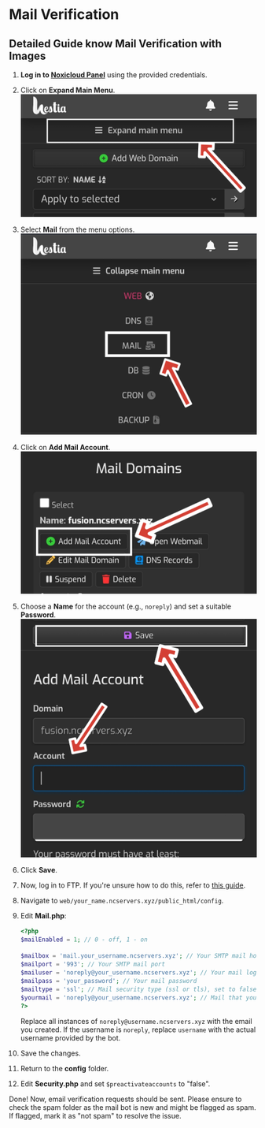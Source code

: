 # Mail Verification 
## Detailed Guide know Mail Verification with Images

1. **Log in to [Noxicloud Panel](https://ncpanel.noxicloud.es:8083/)** using the provided credentials.
   
2. Click on **Expand Main Menu**.
   ![Expand Menu](../.gitbook/assets/expand-men.png)
   
3. Select **Mail** from the menu options.
   ![Mail Menu](../.gitbook/assets/mail.png)
   
4. Click on **Add Mail Account**.
   ![Add Mail](../.gitbook/assets/add_mail.png)
   
5. Choose a **Name** for the account (e.g., `noreply`) and set a suitable **Password**.
   ![Save Mail](../.gitbook/assets/save_mail.png)
   
6. Click **Save**.
   
7. Now, log in to FTP. If you're unsure how to do this, refer to [this guide](https://noxicloud-faq.gitbook.io/noxicloud/FTP/delete-quick-guide-on-accesing-ftp).
   
8. Navigate to `web/your_name.ncservers.xyz/public_html/config`.
   
9. Edit **Mail.php**:
   ```php
   <?php
   $mailEnabled = 1; // 0 - off, 1 - on

   $mailbox = 'mail.your_username.ncservers.xyz'; // Your SMTP mail host
   $mailport = '993'; // Your SMTP mail port
   $mailuser = 'noreply@your_username.ncservers.xyz'; // Your mail login
   $mailpass = 'your_password'; // Your mail password
   $mailtype = 'ssl'; // Mail security type (ssl or tls), set to false to disable security
   $yourmail = 'noreply@your_username.ncservers.xyz'; // Mail that you will use (same as $mailuser if applicable)
   ?>
   ```
   Replace all instances of `noreply@username.ncservers.xyz` with the email you created. If the username is `noreply`, replace `username` with the actual username provided by the bot.
   
10. Save the changes.

11. Return to the **config** folder.

12. Edit **Security.php** and set `$preactivateaccounts` to "false".

   Done! Now, email verification requests should be sent. Please ensure to check the spam folder as the mail bot is new and might be flagged as spam. If flagged, mark it as "not spam" to resolve the issue.
